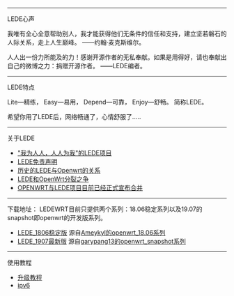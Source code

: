 -------------------------------------------------------------------
LEDE心声

我唯有全心全意帮助别人，我才能获得他们无条件的信任和支持，建立坚若磐石的人际关系，走上人生巅峰。  ——约翰·麦克斯维尔。 

人人出一份力所能及的力！感谢开源作者的无私奉献。如果是用得好，请也奉献出自己的微博之力：捐赠开源作者。  ——LEDE编者。

-------------------------------------------------------------------
LEDE特点

Lite—精练， Easy—易用， Depend—可靠， Enjoy—舒畅。 简称LEDE。

希望你用了LEDE后，网络畅通了，心情舒服了.....

-------------------------------------------------------------------
关于LEDE

* ["我为人人，人人为我"的LEDE项目](./"我为人人,人人为我"的LEDE项目.md) 
* [LEDE免责声明](./LEDE免责声明.md) 
* [历史的LEDE与Openwrt的关系](./历史的LEDE与Openwrt的关系.md) 
* [LEDE和OpenWrt分裂之争](./LEDE和OpenWrt分裂之争.md) 
* [OPENWRT与LEDE项目目前已经正式宣布合并](./OPENWRT与LEDE项目目前已经正式宣布合并.md) 

-------------------------------------------------------------------
下载地址：
LEDEWRT目前只提供两个系列：18.06稳定系列以及19.07的snapshot即openwrt的开发版系列。

* [LEDE_1806稳定版](https://lede.lanzous.com/b00tcg9sf) 源自[Ameykyl的openwrt_18.06系列](https://github.com/Ameykyl)
* [LEDE_1907最新版](https://lede.lanzous.com/b00tcg9gd) 源自[garypang13的openwrt_snapshot系列](https://github.com/garypang13)


-------------------------------------------------------------------
  使用教程 
  
* [升级教程](./upgrade.md)                            
* [ipv6](./ipv6.md)                            
